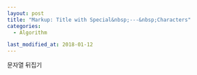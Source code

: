 ```yaml
---
layout: post
title: "Markup: Title with Special&nbsp;---&nbsp;Characters"
categories:
  - Algorithm

last_modified_at: 2018-01-12
---
```


문자열 뒤집기